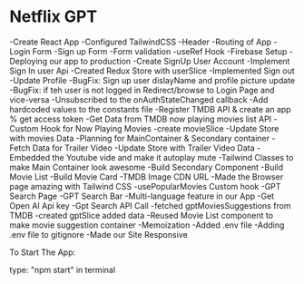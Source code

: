 # Netflix GPT 

-Create React App
-Configured TailwindCSS
-Header
-Routing of App
-Login Form
-Sign up Form
-Form validation
-useRef Hook
-Firebase Setup
-Deploying our app to production
-Create SignUp User Account
-Implement Sign In user Api
-Created Redux Store with userSlice
-Implemented Sign out
-Update Profile 
-BugFix: Sign up user dislayName and profile picture update
-BugFix: if teh user is not logged in Redirect/browse to Login Page and vice-versa
-Unsubscribed to the onAuthStateChanged callback 
-Add hardcoded values to the constants file
-Register TMDB API  & create an app % get access token
-Get Data from TMDB now playing movies list API
-Custom Hook for Now Playing Movies
-create movieSlice
-Update Store with movies Data
-Planning for MainContainer & Secondary container
-Fetch Data for Trailer Video
-Update Store with Trailer Video Data 
-Embedded the Youtube vide and make it autoplay mute
-Tailwind Classes to make Main Container look awesome 
-Build Secondary Component 
-Build Movie List 
-Build Movie Card 
-TMDB Image CDN URL
-Made the Browser page amazing with Tailwind CSS
-usePopularMovies Custom hook
-GPT Search Page
-GPT Search Bar
-Multi-language feature in our App
-Get Open AI Api key
-Gpt Search API Call
-fetched gptMoviesSuggestions from TMDB
-created gptSlice added data
-Reused Movie List component to make movie suggestion container
-Memoization
-Added .env file
-Adding .env file to gitignore
-Made our Site Responsive




To Start The App:
 
 type:  "npm start" in terminal
 